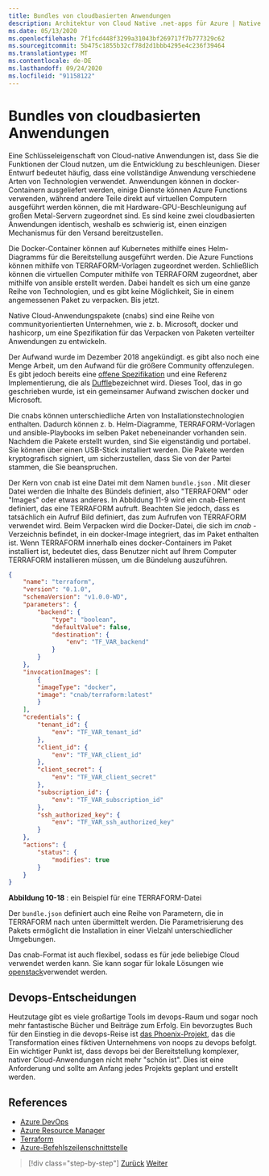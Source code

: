 ```yaml
---
title: Bundles von cloudbasierten Anwendungen
description: Architektur von Cloud Native .net-apps für Azure | Native Cloud-Anwendungs Bündel
ms.date: 05/13/2020
ms.openlocfilehash: 7f1fcd448f3299a31043bf269717f7b777329c62
ms.sourcegitcommit: 5b475c1855b32cf78d2d1bbb4295e4c236f39464
ms.translationtype: MT
ms.contentlocale: de-DE
ms.lasthandoff: 09/24/2020
ms.locfileid: "91158122"
---
```

# <a name="cloud-native-application-bundles"></a>Bundles von cloudbasierten Anwendungen

Eine Schlüsseleigenschaft von Cloud-native Anwendungen ist, dass Sie die Funktionen der Cloud nutzen, um die Entwicklung zu beschleunigen. Dieser Entwurf bedeutet häufig, dass eine vollständige Anwendung verschiedene Arten von Technologien verwendet. Anwendungen können in docker-Containern ausgeliefert werden, einige Dienste können Azure Functions verwenden, während andere Teile direkt auf virtuellen Computern ausgeführt werden können, die mit Hardware-GPU-Beschleunigung auf großen Metal-Servern zugeordnet sind. Es sind keine zwei cloudbasierten Anwendungen identisch, weshalb es schwierig ist, einen einzigen Mechanismus für den Versand bereitzustellen.

Die Docker-Container können auf Kubernetes mithilfe eines Helm-Diagramms für die Bereitstellung ausgeführt werden. Die Azure Functions können mithilfe von TERRAFORM-Vorlagen zugeordnet werden. Schließlich können die virtuellen Computer mithilfe von TERRAFORM zugeordnet, aber mithilfe von ansible erstellt werden. Dabei handelt es sich um eine ganze Reihe von Technologien, und es gibt keine Möglichkeit, Sie in einem angemessenen Paket zu verpacken. Bis jetzt.

Native Cloud-Anwendungspakete (cnabs) sind eine Reihe von communityorientierten Unternehmen, wie z. b. Microsoft, docker und hashicorp, um eine Spezifikation für das Verpacken von Paketen verteilter Anwendungen zu entwickeln.

Der Aufwand wurde im Dezember 2018 angekündigt. es gibt also noch eine Menge Arbeit, um den Aufwand für die größere Community offenzulegen. Es gibt jedoch bereits eine [offene Spezifikation](https://github.com/deislabs/cnab-spec) und eine Referenz Implementierung, die als [Duffle](https://duffle.sh/)bezeichnet wird. Dieses Tool, das in go geschrieben wurde, ist ein gemeinsamer Aufwand zwischen docker und Microsoft.

Die cnabs können unterschiedliche Arten von Installationstechnologien enthalten. Dadurch können z. b. Helm-Diagramme, TERRAFORM-Vorlagen und ansible-Playbooks im selben Paket nebeneinander vorhanden sein. Nachdem die Pakete erstellt wurden, sind Sie eigenständig und portabel. Sie können über einen USB-Stick installiert werden.  Die Pakete werden kryptografisch signiert, um sicherzustellen, dass Sie von der Partei stammen, die Sie beanspruchen.

Der Kern von cnab ist eine Datei mit dem Namen `bundle.json` . Mit dieser Datei werden die Inhalte des Bündels definiert, also "TERRAFORM" oder "Images" oder etwas anderes. In Abbildung 11-9 wird ein cnab-Element definiert, das eine TERRAFORM aufruft. Beachten Sie jedoch, dass es tatsächlich ein Aufruf Bild definiert, das zum Aufrufen von TERRAFORM verwendet wird. Beim Verpacken wird die Docker-Datei, die sich im *cnab* -Verzeichnis befindet, in ein docker-Image integriert, das im Paket enthalten ist. Wenn TERRAFORM innerhalb eines docker-Containers im Paket installiert ist, bedeutet dies, dass Benutzer nicht auf Ihrem Computer TERRAFORM installieren müssen, um die Bündelung auszuführen.

```json
{
    "name": "terraform",
    "version": "0.1.0",
    "schemaVersion": "v1.0.0-WD",
    "parameters": {
        "backend": {
            "type": "boolean",
            "defaultValue": false,
            "destination": {
                "env": "TF_VAR_backend"
            }
        }
    },
    "invocationImages": [
        {
        "imageType": "docker",
        "image": "cnab/terraform:latest"
        }
    ],
    "credentials": {
        "tenant_id": {
            "env": "TF_VAR_tenant_id"
        },
        "client_id": {
            "env": "TF_VAR_client_id"
        },
        "client_secret": {
            "env": "TF_VAR_client_secret"
        },
        "subscription_id": {
            "env": "TF_VAR_subscription_id"
        },
        "ssh_authorized_key": {
            "env": "TF_VAR_ssh_authorized_key"
        }
    },
    "actions": {
        "status": {
            "modifies": true
        }
    }
}
```

**Abbildung 10-18** : ein Beispiel für eine TERRAFORM-Datei

Der `bundle.json` definiert auch eine Reihe von Parametern, die in TERRAFORM nach unten übermittelt werden. Die Parametrisierung des Pakets ermöglicht die Installation in einer Vielzahl unterschiedlicher Umgebungen.

Das cnab-Format ist auch flexibel, sodass es für jede beliebige Cloud verwendet werden kann. Sie kann sogar für lokale Lösungen wie [openstack](https://www.openstack.org/)verwendet werden.

## <a name="devops-decisions"></a>Devops-Entscheidungen

Heutzutage gibt es viele großartige Tools im devops-Raum und sogar noch mehr fantastische Bücher und Beiträge zum Erfolg. Ein bevorzugtes Buch für den Einstieg in die devops-Reise ist [das Phoenix-Projekt](https://www.oreilly.com/library/view/the-phoenix-project/9781457191350/), das die Transformation eines fiktiven Unternehmens von noops zu devops befolgt. Ein wichtiger Punkt ist, dass devops bei der Bereitstellung komplexer, nativer Cloud-Anwendungen nicht mehr "schön ist". Dies ist eine Anforderung und sollte am Anfang jedes Projekts geplant und erstellt werden.

## <a name="references"></a>References

- [Azure DevOps](https://azure.microsoft.com/services/devops/)
- [Azure Resource Manager](/azure/azure-resource-manager/management/overview)
- [Terraform](https://www.terraform.io/)
- [Azure-Befehlszeilenschnittstelle](/cli/azure/)

>[!div class="step-by-step"]
>[Zurück](infrastructure-as-code.md)
>[Weiter](summary.md)
